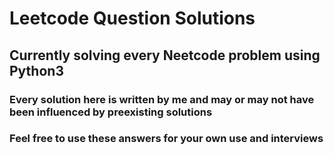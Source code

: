 # Leetcode Question Solutions
## Currently solving every Neetcode problem using Python3
### Every solution here is written by me and may or may not have been influenced by preexisting solutions
### Feel free to use these answers for your own use and interviews

